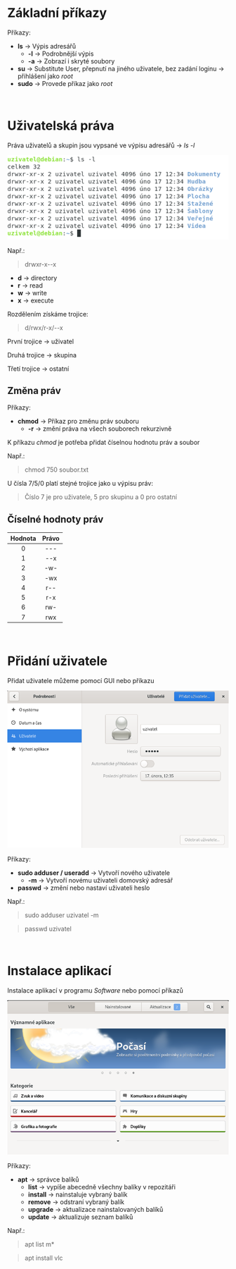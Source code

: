 # Základní příkazy

Příkazy:
* **ls** -> Výpis adresářů
    * **-l** -> Podrobnější výpis
    * **-a** -> Zobrazí i skryté soubory
* **su** -> Substitute User, přepnutí na jiného uživatele, bez zadání loginu -> přihlášení jako *root*
* **sudo** -> Provede příkaz jako *root*

&nbsp;

# Uživatelská práva

Práva uživatelů a skupin jsou vypsané ve výpisu adresářů -> *ls -l*

![Příkaz ls -l](assets/images/ListFiles.png "Příkaz ls -l")

Např.:
>drwxr-x--x

* **d** -> directory
* **r** -> read
* **w** -> write
* **x** -> execute

Rozdělením získáme trojice:

>d/rwx/r-x/--x

První trojice -> uživatel

Druhá trojice -> skupina

Třetí trojice -> ostatní

## Změna práv

Příkazy:

* **chmod** -> Příkaz pro změnu práv souboru
    * **-r** -> změní práva na všech souborech rekurzivně

K příkazu *chmod* je potřeba přidat číselnou hodnotu práv a soubor

Např.:
>chmod 750 soubor.txt

U čísla 7/5/0 platí stejné trojice jako u výpisu práv:
>Číslo 7 je pro uživatele, 5 pro skupinu a 0 pro ostatní

## Číselné hodnoty práv

| Hodnota     | Právo  |
| :---------: | :----: |
| 0           | ---    |
| 1           | --x    |
| 2           | -w-    |
| 3           | -wx    |
| 4           | r--    |
| 5           | r-x    |
| 6           | rw-    |
| 7           | rwx    |

&nbsp;

# Přidání uživatele

Přidat uživatele můžeme pomocí GUI nebo příkazu

![Uživatelé](assets/images/Users_GUI.png "Uživatelé")

Příkazy:
* **sudo adduser / useradd** -> Vytvoří nového uživatele
    * **-m** -> Vytvoří novému uživateli domovský adresář
* **passwd** -> změní nebo nastaví uživateli heslo

Např.:
>sudo adduser uzivatel -m

>passwd uzivatel

&nbsp;

# Instalace aplikací

Instalace aplikací v programu *Software* nebo pomocí příkazů

![Obchod s aplikacemi](assets/images/Software.png "Obchod s aplikacemi")

Příkazy:
* **apt** -> správce balíků
    * **list** -> vypíše abecedně všechny balíky v repozitáři
    * **install** -> nainstaluje vybraný balík
    * **remove** -> odstraní vybraný balík
    * **upgrade** -> aktualizace nainstalovaných balíků
    * **update** -> aktualizuje seznam balíků

Např.:
>apt list m*

>apt install vlc

